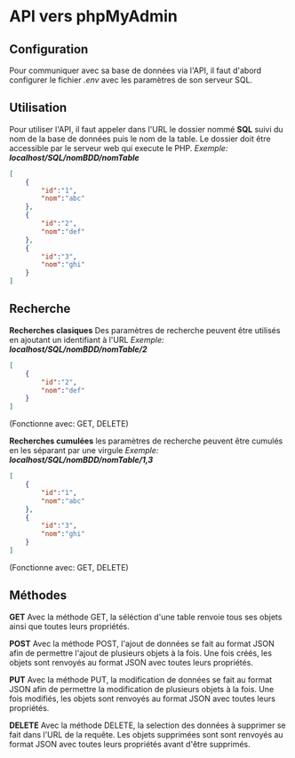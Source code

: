 # API vers phpMyAdmin

## Configuration

Pour communiquer avec sa base de données via l'API, il faut d'abord configurer le fichier *.env* avec les paramètres de son serveur SQL.

## Utilisation

Pour utiliser l'API, il faut appeler dans l'URL le dossier nommé **SQL** suivi du nom de la base de données puis le nom de la table. Le dossier doit être accessible par le serveur web qui execute le PHP.
*Exemple: **localhost/SQL/nomBDD/nomTable***

```JSON
[
    {
        "id":"1",
        "nom":"abc"
    },
    {
        "id":"2",
        "nom":"def"
    },
    {
        "id":"3",
        "nom":"ghi"
    }
]
```

## Recherche

**Recherches clasiques**
Des paramètres de recherche peuvent être utilisés en ajoutant un identifiant à l'URL
*Exemple: **localhost/SQL/nomBDD/nomTable/2***

```JSON
[
    {
        "id":"2",
        "nom":"def"
    }
]
```
(Fonctionne avec: GET, DELETE)

**Recherches cumulées**
les paramètres de recherche peuvent être cumulés en les séparant par une virgule
*Exemple: **localhost/SQL/nomBDD/nomTable/1,3***

```JSON
[
    {
        "id":"1",
        "nom":"abc"
    },
    {
        "id":"3",
        "nom":"ghi"
    }
]
```
(Fonctionne avec: GET, DELETE)

## Méthodes

**GET**
Avec la méthode GET, la séléction d'une table renvoie tous ses objets ainsi que toutes leurs propriétés.

**POST**
Avec la méthode POST, l'ajout de données se fait au format JSON afin de permettre l'ajout de plusieurs objets à la fois.
Une fois créés, les objets sont renvoyés au format JSON avec toutes leurs propriétés.

**PUT**
Avec la méthode PUT, la modification de données se fait au format JSON afin de permettre la modification de plusieurs objets à la fois.
Une fois modifiés, les objets sont renvoyés au format JSON avec toutes leurs propriétés.

**DELETE**
Avec la méthode DELETE, la selection des données à supprimer se fait dans l'URL de la requête.
Les objets supprimées sont sont renvoyés au format JSON avec toutes leurs propriétés avant d'être supprimés.
